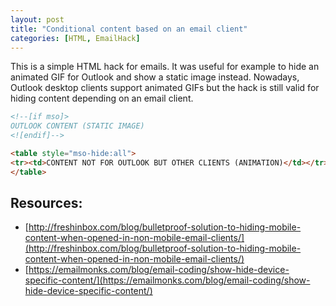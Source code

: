 ```yaml
---
layout: post
title: "Conditional content based on an email client"
categories: [HTML, EmailHack]
---
```


This is a simple HTML hack for emails. It was useful for example to hide an animated GIF for Outlook and show a static image instead. Nowadays, Outlook desktop clients support animated GIFs but the hack is still valid for hiding content depending on an email client.

```HTML
<!--[if mso]>
OUTLOOK CONTENT (STATIC IMAGE)
<![endif]-->

<table style="mso-hide:all">
<tr><td>CONTENT NOT FOR OUTLOOK BUT OTHER CLIENTS (ANIMATION)</td></tr>
</table>
```



## Resources:



*   [http://freshinbox.com/blog/bulletproof-solution-to-hiding-mobile-content-when-opened-in-non-mobile-email-clients/](http://freshinbox.com/blog/bulletproof-solution-to-hiding-mobile-content-when-opened-in-non-mobile-email-clients/)
*   [https://emailmonks.com/blog/email-coding/show-hide-device-specific-content/](https://emailmonks.com/blog/email-coding/show-hide-device-specific-content/)






